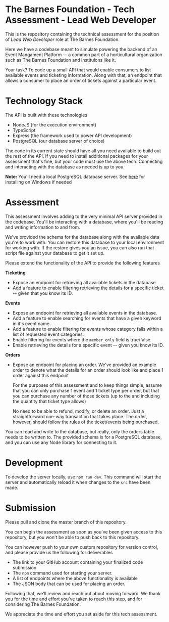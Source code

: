 # The Barnes Foundation - Tech Assessment - Lead Web Developer

This is the repository containing the technical assessment for the position of *Lead Web Developer* role at The Barnes Foundation.

Here we have a codebase meant to simulate powering the backend of an Event Mangament Platform -- a common part of a horticultural organization such as The Barnes Foundation and instituions like it. 

Your task? To code up a small API that would enable consumers to list available events and ticketing information. 
Along with that, an endpoint that allows a consumer to place an order of tickets against a particular event.

# Technology Stack

The API is built with these technologies

- NodeJS (for the execution environment)
- TypeScript
- Express (the framework used to power API development)
- PostgreSQL (our database server of choice)

The code in its current state should have all you need available to build out the rest of the API. If you need to install additional packages for your assessment that's fine, but your code must use the above tech. Connecting and interacting with the database as needed is up to you. 

**Note:** You'll need a local PostgreSQL database server. See [here](https://www.postgresqltutorial.com/install-postgresql/) for installing on Windows if needed

# Assessment

This assessment involves adding to the very minimal API server provided in the codebase. You'll be interacting with a database, where you'll be reading and writing information to and from.

We've provided the schema for the database along with the available data you're to work with. You can restore this database to your local environment for working with. If the restore gives you an issue, you can also run that script file against your database to get it set up.

Please extend the functionality of the API to provide the following features

**Ticketing**

- Expose an endpoint for retrieving all available tickets in the database
- Add a feature to enable filtering retrieving the details for a specific ticket -- given that you know its ID.

**Events**

- Expose an endpoint for retrieving all available events in the database.
- Add a feature to enable searching for events that have a given keyword in it's event name. 
- Add a feature to enable filtering for events whose category falls within a list of requested event categories.
- Enable filtering for events where the `member_only` field is true/false.
- Enable retrieving the details for a specific event -- given you know its ID. 

**Orders**
- Expose an endpoint for placing an order. We've provided an example order to denote what the details for an order should look like and place 1 order against this endpoint

  For the purposes of this assessment and to keep things simple, assume that you can only purchase 1 event and 1 ticket type per order, but that you can purchase any number of those tickets (up to the and including the quantity that ticket type allows)

  No need to be able to refund, modify, or delete an order. Just a straightforward one-way transaction that takes place. The order, however, should follow the rules of the ticket/events being purchased.

You can read and write to the database, but really, only the orders table needs to be written to. The provided schema is for a PostgreSQL database, and you can use any Node library for connecting to it. 

# Development

To develop the server locally, use `npm run dev`. This command will start the server and automatically reload it when changes to the `src` have been made.

# Submission

Please pull and clone the master branch of this repository. 

You can begin the assessment as soon as you've been given access to this repository, but you won't be able to push back to this repository. 

You can however push to your own custom repository for version control, and please provide us the following for deliverables
- The link to your GitHub account containing your finalized code submission
- The `npm` command used for starting your server.
- A list of endpoints where the above functionality is available
- The JSON body that can be used for placing an order.

Following that, we'll review and reach out about moving forward. We thank you for the time and effort you've taken to reach this step, and for considering The Barnes Foundation.

We appreciate the time and effort you set aside for this tech assessment.
